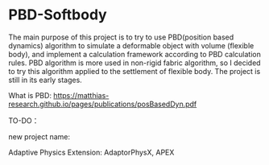 # PBD-Softbody

The main purpose of this project is to try to use PBD(position based dynamics) algorithm to simulate a deformable object with volume (flexible body), and implement a calculation framework according to PBD calculation rules.
PBD algorithm is more used in non-rigid fabric algorithm, so I decided to try this algorithm applied to the settlement of flexible body.
The project is still in its early stages.

What is PBD: https://matthias-research.github.io/pages/publications/posBasedDyn.pdf

TO-DO：

new project name:

Adaptive Physics Extension: AdaptorPhysX, APEX

